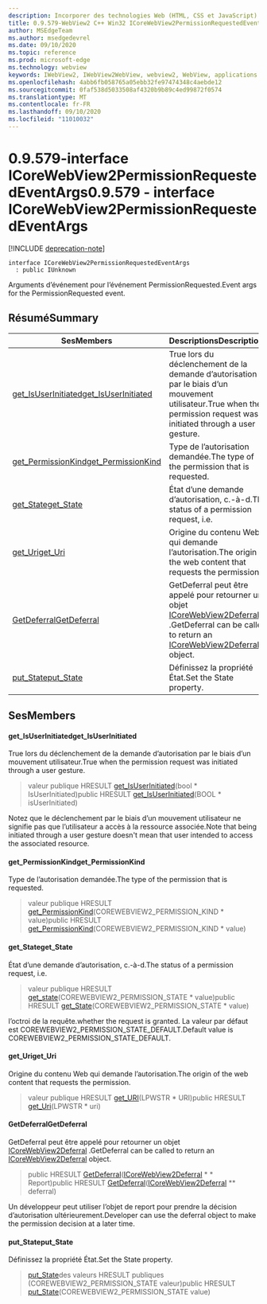 ```yaml
---
description: Incorporer des technologies Web (HTML, CSS et JavaScript) dans vos applications natives avec le contrôle Microsoft Edge WebView2
title: 0.9.579-WebView2 C++ Win32 ICoreWebView2PermissionRequestedEventArgs
author: MSEdgeTeam
ms.author: msedgedevrel
ms.date: 09/10/2020
ms.topic: reference
ms.prod: microsoft-edge
ms.technology: webview
keywords: IWebView2, IWebView2WebView, webview2, WebView, applications Win32, Win32, Edge, ICoreWebView2, ICoreWebView2Controller, contrôle de navigateur, html Edge, ICoreWebView2PermissionRequestedEventArgs
ms.openlocfilehash: 4abb6fb058765a05ebb32fe97474348c4aebde12
ms.sourcegitcommit: 0faf538d5033508af4320b9b89c4ed99872f0574
ms.translationtype: MT
ms.contentlocale: fr-FR
ms.lasthandoff: 09/10/2020
ms.locfileid: "11010032"
---
```

# <span data-ttu-id="fe12a-104">0.9.579-interface ICoreWebView2PermissionRequestedEventArgs</span><span class="sxs-lookup"><span data-stu-id="fe12a-104">0.9.579 - interface ICoreWebView2PermissionRequestedEventArgs</span></span> 

[!INCLUDE [deprecation-note](../../includes/deprecation-note.md)]

```
interface ICoreWebView2PermissionRequestedEventArgs
  : public IUnknown
```

<span data-ttu-id="fe12a-105">Arguments d’événement pour l’événement PermissionRequested.</span><span class="sxs-lookup"><span data-stu-id="fe12a-105">Event args for the PermissionRequested event.</span></span>

## <span data-ttu-id="fe12a-106">Résumé</span><span class="sxs-lookup"><span data-stu-id="fe12a-106">Summary</span></span>

 <span data-ttu-id="fe12a-107">Ses</span><span class="sxs-lookup"><span data-stu-id="fe12a-107">Members</span></span>                        | <span data-ttu-id="fe12a-108">Descriptions</span><span class="sxs-lookup"><span data-stu-id="fe12a-108">Descriptions</span></span>
--------------------------------|---------------------------------------------
[<span data-ttu-id="fe12a-109">get_IsUserInitiated</span><span class="sxs-lookup"><span data-stu-id="fe12a-109">get_IsUserInitiated</span></span>](#get_isuserinitiated) | <span data-ttu-id="fe12a-110">True lors du déclenchement de la demande d’autorisation par le biais d’un mouvement utilisateur.</span><span class="sxs-lookup"><span data-stu-id="fe12a-110">True when the permission request was initiated through a user gesture.</span></span>
[<span data-ttu-id="fe12a-111">get_PermissionKind</span><span class="sxs-lookup"><span data-stu-id="fe12a-111">get_PermissionKind</span></span>](#get_permissionkind) | <span data-ttu-id="fe12a-112">Type de l’autorisation demandée.</span><span class="sxs-lookup"><span data-stu-id="fe12a-112">The type of the permission that is requested.</span></span>
[<span data-ttu-id="fe12a-113">get_State</span><span class="sxs-lookup"><span data-stu-id="fe12a-113">get_State</span></span>](#get_state) | <span data-ttu-id="fe12a-114">État d’une demande d’autorisation, c.-à-d.</span><span class="sxs-lookup"><span data-stu-id="fe12a-114">The status of a permission request, i.e.</span></span>
[<span data-ttu-id="fe12a-115">get_Uri</span><span class="sxs-lookup"><span data-stu-id="fe12a-115">get_Uri</span></span>](#get_uri) | <span data-ttu-id="fe12a-116">Origine du contenu Web qui demande l’autorisation.</span><span class="sxs-lookup"><span data-stu-id="fe12a-116">The origin of the web content that requests the permission.</span></span>
[<span data-ttu-id="fe12a-117">GetDeferral</span><span class="sxs-lookup"><span data-stu-id="fe12a-117">GetDeferral</span></span>](#getdeferral) | <span data-ttu-id="fe12a-118">GetDeferral peut être appelé pour retourner un objet [ICoreWebView2Deferral](icorewebview2deferral.md) .</span><span class="sxs-lookup"><span data-stu-id="fe12a-118">GetDeferral can be called to return an [ICoreWebView2Deferral](icorewebview2deferral.md) object.</span></span>
[<span data-ttu-id="fe12a-119">put_State</span><span class="sxs-lookup"><span data-stu-id="fe12a-119">put_State</span></span>](#put_state) | <span data-ttu-id="fe12a-120">Définissez la propriété État.</span><span class="sxs-lookup"><span data-stu-id="fe12a-120">Set the State property.</span></span>

## <span data-ttu-id="fe12a-121">Ses</span><span class="sxs-lookup"><span data-stu-id="fe12a-121">Members</span></span>

#### <span data-ttu-id="fe12a-122">get_IsUserInitiated</span><span class="sxs-lookup"><span data-stu-id="fe12a-122">get_IsUserInitiated</span></span> 

<span data-ttu-id="fe12a-123">True lors du déclenchement de la demande d’autorisation par le biais d’un mouvement utilisateur.</span><span class="sxs-lookup"><span data-stu-id="fe12a-123">True when the permission request was initiated through a user gesture.</span></span>

> <span data-ttu-id="fe12a-124">valeur publique HRESULT [get_IsUserInitiated](#get_isuserinitiated)(bool \* IsUserInitiated)</span><span class="sxs-lookup"><span data-stu-id="fe12a-124">public HRESULT [get_IsUserInitiated](#get_isuserinitiated)(BOOL \* isUserInitiated)</span></span>

<span data-ttu-id="fe12a-125">Notez que le déclenchement par le biais d’un mouvement utilisateur ne signifie pas que l’utilisateur a accès à la ressource associée.</span><span class="sxs-lookup"><span data-stu-id="fe12a-125">Note that being initiated through a user gesture doesn't mean that user intended to access the associated resource.</span></span>

#### <span data-ttu-id="fe12a-126">get_PermissionKind</span><span class="sxs-lookup"><span data-stu-id="fe12a-126">get_PermissionKind</span></span> 

<span data-ttu-id="fe12a-127">Type de l’autorisation demandée.</span><span class="sxs-lookup"><span data-stu-id="fe12a-127">The type of the permission that is requested.</span></span>

> <span data-ttu-id="fe12a-128">valeur publique HRESULT [get_PermissionKind](#get_permissionkind)(COREWEBVIEW2_PERMISSION_KIND \* value)</span><span class="sxs-lookup"><span data-stu-id="fe12a-128">public HRESULT [get_PermissionKind](#get_permissionkind)(COREWEBVIEW2_PERMISSION_KIND \* value)</span></span>

#### <span data-ttu-id="fe12a-129">get_State</span><span class="sxs-lookup"><span data-stu-id="fe12a-129">get_State</span></span> 

<span data-ttu-id="fe12a-130">État d’une demande d’autorisation, c.-à-d.</span><span class="sxs-lookup"><span data-stu-id="fe12a-130">The status of a permission request, i.e.</span></span>

> <span data-ttu-id="fe12a-131">valeur publique HRESULT [get_state](#get_state)(COREWEBVIEW2_PERMISSION_STATE \* value)</span><span class="sxs-lookup"><span data-stu-id="fe12a-131">public HRESULT [get_State](#get_state)(COREWEBVIEW2_PERMISSION_STATE \* value)</span></span>

<span data-ttu-id="fe12a-132">l’octroi de la requête.</span><span class="sxs-lookup"><span data-stu-id="fe12a-132">whether the request is granted.</span></span> <span data-ttu-id="fe12a-133">La valeur par défaut est COREWEBVIEW2_PERMISSION_STATE_DEFAULT.</span><span class="sxs-lookup"><span data-stu-id="fe12a-133">Default value is COREWEBVIEW2_PERMISSION_STATE_DEFAULT.</span></span>

#### <span data-ttu-id="fe12a-134">get_Uri</span><span class="sxs-lookup"><span data-stu-id="fe12a-134">get_Uri</span></span> 

<span data-ttu-id="fe12a-135">Origine du contenu Web qui demande l’autorisation.</span><span class="sxs-lookup"><span data-stu-id="fe12a-135">The origin of the web content that requests the permission.</span></span>

> <span data-ttu-id="fe12a-136">valeur publique HRESULT [get_URI](#get_uri)(LPWSTR \* URI)</span><span class="sxs-lookup"><span data-stu-id="fe12a-136">public HRESULT [get_Uri](#get_uri)(LPWSTR \* uri)</span></span>

#### <span data-ttu-id="fe12a-137">GetDeferral</span><span class="sxs-lookup"><span data-stu-id="fe12a-137">GetDeferral</span></span> 

<span data-ttu-id="fe12a-138">GetDeferral peut être appelé pour retourner un objet [ICoreWebView2Deferral](icorewebview2deferral.md) .</span><span class="sxs-lookup"><span data-stu-id="fe12a-138">GetDeferral can be called to return an [ICoreWebView2Deferral](icorewebview2deferral.md) object.</span></span>

> <span data-ttu-id="fe12a-139">public HRESULT [GetDeferral](#getdeferral)([ICoreWebView2Deferral](icorewebview2deferral.md) \* \* Report)</span><span class="sxs-lookup"><span data-stu-id="fe12a-139">public HRESULT [GetDeferral](#getdeferral)([ICoreWebView2Deferral](icorewebview2deferral.md) \*\* deferral)</span></span>

<span data-ttu-id="fe12a-140">Un développeur peut utiliser l’objet de report pour prendre la décision d’autorisation ultérieurement.</span><span class="sxs-lookup"><span data-stu-id="fe12a-140">Developer can use the deferral object to make the permission decision at a later time.</span></span>

#### <span data-ttu-id="fe12a-141">put_State</span><span class="sxs-lookup"><span data-stu-id="fe12a-141">put_State</span></span> 

<span data-ttu-id="fe12a-142">Définissez la propriété État.</span><span class="sxs-lookup"><span data-stu-id="fe12a-142">Set the State property.</span></span>

> <span data-ttu-id="fe12a-143">[put_State](#put_state)des valeurs HRESULT publiques (COREWEBVIEW2_PERMISSION_STATE valeur)</span><span class="sxs-lookup"><span data-stu-id="fe12a-143">public HRESULT [put_State](#put_state)(COREWEBVIEW2_PERMISSION_STATE value)</span></span>

